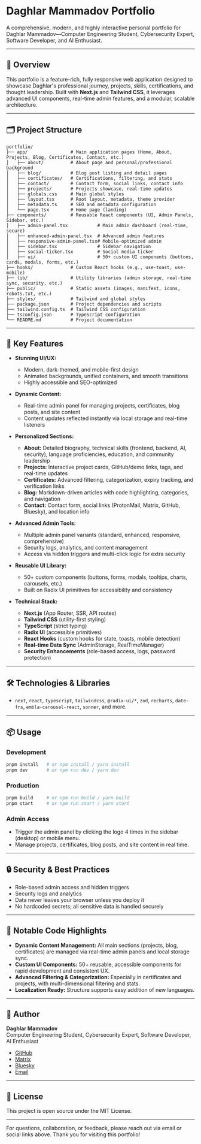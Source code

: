# Daghlar Mammadov Portfolio

A comprehensive, modern, and highly interactive personal portfolio for Daghlar Mammadov—Computer Engineering Student, Cybersecurity Expert, Software Developer, and AI Enthusiast.

---

## 🚀 Overview
This portfolio is a feature-rich, fully responsive web application designed to showcase Daghlar's professional journey, projects, skills, certifications, and thought leadership. Built with **Next.js** and **Tailwind CSS**, it leverages advanced UI components, real-time admin features, and a modular, scalable architecture.

---

## 🗂️ Project Structure

```
portfolio/
├── app/                # Main application pages (Home, About, Projects, Blog, Certificates, Contact, etc.)
│   ├── about/          # About page and personal/professional background
│   ├── blog/           # Blog post listing and detail pages
│   ├── certificates/   # Certifications, filtering, and stats
│   ├── contact/        # Contact form, social links, contact info
│   ├── projects/       # Projects showcase, real-time updates
│   ├── globals.css     # Main global styles
│   ├── layout.tsx      # Root layout, metadata, theme provider
│   ├── metadata.ts     # SEO and metadata configuration
│   └── page.tsx        # Home page (landing)
├── components/         # Reusable React components (UI, Admin Panels, Sidebar, etc.)
│   ├── admin-panel.tsx           # Main admin dashboard (real-time, secure)
│   ├── enhanced-admin-panel.tsx  # Advanced admin features
│   ├── responsive-admin-panel.tsx# Mobile-optimized admin
│   ├── sidebar.tsx               # Sidebar navigation
│   ├── social-ticker.tsx         # Social media ticker
│   ├── ui/                       # 50+ custom UI components (buttons, cards, modals, forms, etc.)
├── hooks/              # Custom React hooks (e.g., use-toast, use-mobile)
├── lib/                # Utility libraries (admin storage, real-time sync, security, etc.)
├── public/             # Static assets (images, manifest, icons, robots.txt, etc.)
├── styles/             # Tailwind and global styles
├── package.json        # Project dependencies and scripts
├── tailwind.config.ts  # Tailwind CSS configuration
├── tsconfig.json       # TypeScript configuration
└── README.md           # Project documentation
```

---

## 🌟 Key Features

- **Stunning UI/UX:**
  - Modern, dark-themed, and mobile-first design
  - Animated backgrounds, unified containers, and smooth transitions
  - Highly accessible and SEO-optimized

- **Dynamic Content:**
  - Real-time admin panel for managing projects, certificates, blog posts, and site content
  - Content updates reflected instantly via local storage and real-time listeners

- **Personalized Sections:**
  - **About:** Detailed biography, technical skills (frontend, backend, AI, security), language proficiencies, education, and community leadership
  - **Projects:** Interactive project cards, GitHub/demo links, tags, and real-time updates
  - **Certificates:** Advanced filtering, categorization, expiry tracking, and verification links
  - **Blog:** Markdown-driven articles with code highlighting, categories, and navigation
  - **Contact:** Contact form, social links (ProtonMail, Matrix, GitHub, Bluesky), and location info

- **Advanced Admin Tools:**
  - Multiple admin panel variants (standard, enhanced, responsive, comprehensive)
  - Security logs, analytics, and content management
  - Access via hidden triggers and multi-click logic for extra security

- **Reusable UI Library:**
  - 50+ custom components (buttons, forms, modals, tooltips, charts, carousels, etc.)
  - Built on Radix UI primitives for accessibility and consistency

- **Technical Stack:**
  - **Next.js** (App Router, SSR, API routes)
  - **Tailwind CSS** (utility-first styling)
  - **TypeScript** (strict typing)
  - **Radix UI** (accessible primitives)
  - **React Hooks** (custom hooks for state, toasts, mobile detection)
  - **Real-time Data Sync** (AdminStorage, RealTimeManager)
  - **Security Enhancements** (role-based access, logs, password protection)

---

## 🛠️ Technologies & Libraries
- `next`, `react`, `typescript`, `tailwindcss`, `@radix-ui/*`, `zod`, `recharts`, `date-fns`, `embla-carousel-react`, `sonner`, and more.

---

## 📦 Usage

### Development
```bash
pnpm install   # or npm install / yarn install
pnpm dev       # or npm run dev / yarn dev
```

### Production
```bash
pnpm build     # or npm run build / yarn build
pnpm start     # or npm run start / yarn start
```

### Admin Access
- Trigger the admin panel by clicking the logo 4 times in the sidebar (desktop) or mobile menu.
- Manage projects, certificates, blog posts, and site content in real time.

---

## 🔒 Security & Best Practices
- Role-based admin access and hidden triggers
- Security logs and analytics
- Data never leaves your browser unless you deploy it
- No hardcoded secrets; all sensitive data is handled securely

---

## 📁 Notable Code Highlights
- **Dynamic Content Management:** All main sections (projects, blog, certificates) are managed via real-time admin panels and local storage sync.
- **Custom UI Components:** 50+ reusable, accessible components for rapid development and consistent UX.
- **Advanced Filtering & Categorization:** Especially in certificates and projects, with multi-dimensional filtering and stats.
- **Localization Ready:** Structure supports easy addition of new languages.

---

## 👤 Author
**Daghlar Mammadov**  
Computer Engineering Student, Cybersecurity Expert, Software Developer, AI Enthusiast
- [GitHub](https://github.com/daghlar)
- [Matrix](https://matrix.to/#/@daghlar:matrix.org)
- [Bluesky](https://bsky.app/profile/daghlar.bsky.social)
- [Email](protonmail:daghlarmammadov@proton.me)

---

## 📄 License
This project is open source under the MIT License.

---

For questions, collaboration, or feedback, please reach out via email or social links above. Thank you for visiting this portfolio!
